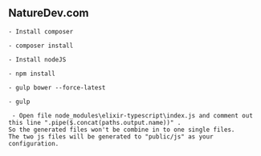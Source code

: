 ## NatureDev.com


    - Install composer

    - composer install

    - Install nodeJS

    - npm install

    - gulp bower --force-latest

    - gulp
    
     - Open file node_modules\elixir-typescript\index.js and comment out this line ".pipe($.concat(paths.output.name))" .
    So the generated files won't be combine in to one single files.
    The two js files will be generated to "public/js" as your configuration.
